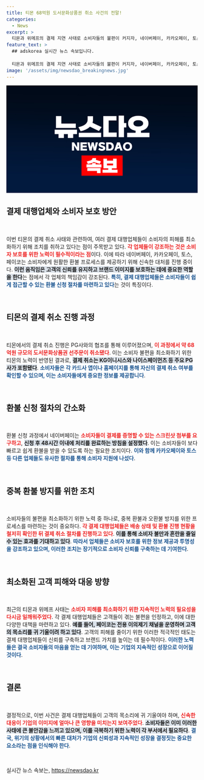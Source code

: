 ```yaml
---
title: 티몬 68억원 도서문화상품권 취소 사건의 전말!
categories:
  - News
excerpt: >
  티몬과 위메프의 결제 지연 사태로 소비자들의 불편이 커지자, 네이버페이, 카카오페이, 토스페이, 페이코가 환불 지원에 나섰습니다. 고객 보호를 위한 빠른 환불 절차와 소통 방안을 마련해 피해 최소화에 최선을 다할 계획입니다. 세부 사항은 각 플랫폼의 공지를 통해 확인하세요!
feature_text: >
  ## adskorea 실시간 뉴스 속보입니다.

  티몬과 위메프의 결제 지연 사태로 소비자들의 불편이 커지자, 네이버페이, 카카오페이, 토스페이, 페이코가 환불 지원에 나섰습니다. 고객 보호를 위한 빠른 환불 절차와 소통 방안을 마련해 피해 최소화에 최선을 다할 계획입니다. 세부 사항은 각 플랫폼의 공지를 통해 확인하세요!
image: '/assets/img/newsdao_breakingnews.jpg'
---
```


<p><img src="/assets/img/newsdao_breakingnews.jpg" alt="adskorea 속보" /></p>

<h2 data-ke-size="size26">결제 대행업체와 소비자 보호 방안</h2>

<p data-ke-size="size16">&nbsp;</p>

<p>이번 티몬의 결제 취소 사태와 관련하여, 여러 결제 대행업체들이 소비자의 피해를 최소화하기 위해 조치를 취하고 있다는 점이 주목받고 있다. <b><span style="color: #ee2323;">각 업체들이 강조하는 것은 소비자 보호를 위한 노력이 필수적이라는 점</span></b>이다. 이에 따라 네이버페이, 카카오페이, 토스, 페이코는 소비자에게 원활한 환불 프로세스를 제공하기 위해 신속한 대처를 진행 중이다. <b><span style="background-color: #21538527;">이런 움직임은 고객의 신뢰를 유지하고 브랜드 이미지를 보호하는 데에 중요한 역할을 한다</span></b>는 점에서 각 업체의 책임감이 강조된다. <b><span style="color: #1a5490;">특히, 결제 대행업체들은 소비자들이 쉽게 접근할 수 있는 환불 신청 절차를 마련하고 있다</span></b>는 것이 특징이다.</p>

<p data-ke-size="size16">&nbsp;</p>

<h2 data-ke-size="size26">티몬의 결제 취소 진행 과정</h2>

<p data-ke-size="size16">&nbsp;</p>

<p>티몬에서의 결제 취소 진행은 PG사와의 협조를 통해 이루어졌으며, <b><span style="color: #ee2323;">이 과정에서 약 68억원 규모의 도서문화상품권 선주문이 취소됐다</span></b>. 이는 소비자 불편을 최소화하기 위한 티몬의 노력이 반영된 결과로, <b><span style="background-color: #21538527;">결제 취소는 KG이니시스와 나이스페이먼츠 등 주요 PG사가 포함됐다</span></b>. <b><span style="color: #1a5490;">소비자들은 각 카드사 앱이나 홈페이지를 통해 자신의 결제 취소 여부를 확인할 수 있으며, 이는 소비자들에게 중요한 정보를 제공합니다</span></b>. </p>

<p data-ke-size="size16">&nbsp;</p>

<h2 data-ke-size="size26">환불 신청 절차의 간소화</h2>

<p data-ke-size="size16">&nbsp;</p>

<p>환불 신청 과정에서 네이버페이는 <b><span style="color: #ee2323;">소비자들이 결제를 증명할 수 있는 스크린샷 첨부를 요구하고</span></b>, <b><span style="background-color: #21538527;">신청 후 48시간 이내에 처리를 완료하는 방침을 설정했다</span></b>. 이는 소비자들이 보다 빠르고 쉽게 환불을 받을 수 있도록 하는 필요한 조치이다. <b><span style="color: #1a5490;">이와 함께 카카오페이와 토스 등 다른 업체들도 유사한 절차를 통해 소비자 지원에 나섰다</span></b>. </p>

<p data-ke-size="size16">&nbsp;</p>

<h2 data-ke-size="size26">중복 환불 방지를 위한 조치</h2>

<p data-ke-size="size16">&nbsp;</p>

<p>소비자들의 불편을 최소화하기 위한 노력 중 하나로, 중복 환불과 오환불 방지를 위한 프로세스를 마련하는 것이 중요하다. <b><span style="color: #ee2323;">각 결제 대행업체들은 배송 상태 및 환불 진행 현황을 철저히 확인한 뒤 결제 취소 절차를 진행하고 있다</span></b>. <b><span style="background-color: #21538527;">이를 통해 소비자 불만과 혼란을 줄일 수 있는 효과를 기대하고 있다</span></b>. <b><span style="color: #1a5490;">따라서 업체들은 소비자 보호를 위한 정보 제공과 투명성을 강조하고 있으며, 이러한 조치는 장기적으로 소비자 신뢰를 구축하는 데 기여한다</span></b>.</p>

<p data-ke-size="size16">&nbsp;</p>

<h2 data-ke-size="size26">최소화된 고객 피해와 대응 방향</h2>

<p data-ke-size="size16">&nbsp;</p>

<p>최근의 티몬과 위메프 사태는 <b><span style="color: #ee2323;">소비자 피해를 최소화하기 위한 지속적인 노력의 필요성을 다시금 일깨워주었다</span></b>. 각 결제 대행업체들은 고객들이 겪는 불편을 인정하고, 이에 대한 다양한 대책을 마련하고 있다. <b><span style="background-color: #21538527;">예를 들어, 페이코는 전용 이의제기 채널을 운영하며 고객의 목소리를 귀 기울이려 하고 있다</span></b>. 고객의 피해를 줄이기 위한 이러한 적극적인 태도는 결제 대행업체들이 신뢰를 구축하고 브랜드 가치를 높이는 데 필수적이다. <b><span style="color: #1a5490;">이러한 노력들은 결국 소비자들의 마음을 얻는 데 기여하며, 이는 기업의 지속적인 성장으로 이어질 것이다</span></b>.</p>

<p data-ke-size="size16">&nbsp;</p>

<h2 data-ke-size="size26">결론</h2>

<p data-ke-size="size16">&nbsp;</p>

<p>결정적으로, 이번 사건은 결제 대행업체들이 고객의 목소리에 귀 기울여야 하며, <b><span style="color: #ee2323;">신속한 대응이 기업의 이미지에 얼마나 큰 영향을 미치는지 보여주었다</span></b>. <b><span style="background-color: #21538527;">소비자들은 이미 이러한 사태에 큰 불안감을 느끼고 있으며, 이를 극복하기 위한 노력이 각 부서에서 필요하다</span></b>. <b><span style="color: #1a5490;">결국, 위기의 상황에서의 빠른 대처가 기업의 신뢰성과 지속적인 성장을 결정짓는 중요한 요소라는 점을 인식해야 한다</span></b>. </p>

<p data-ke-size="size16">&nbsp;</p>
실시간 뉴스 속보는, <a href="https://newsdao.kr" rel="dofollow">https://newsdao.kr</a>


